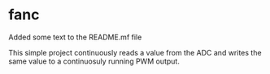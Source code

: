 fanc
====

Added some text to the README.mf file

This simple project continuously reads a value from the ADC and writes
the same value to a continuosuly running PWM output.
